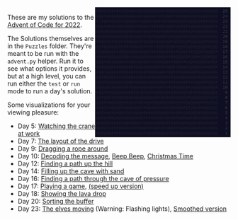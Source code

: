 <img align="right" width="306" height="294" src="https://raw.githubusercontent.com/seligman/aoc/master/2022/Puzzles/main_page_small.png">

These are my solutions to the [Advent of Code for 2022](https://adventofcode.com/2022).

The Solutions themselves are in the `Puzzles` folder.  They're meant to be run with the `advent.py` helper.  Run it to see what options it provides, but at a high level, you can run either the `test` or `run` mode to run a day's solution.

Some visualizations for your viewing pleasure:

* Day 5: [Watching the crane at work](https://imgur.com/a/nyVEK2j)
* Day 7: [The layout of the drive](https://imgur.com/a/PDXx0GX)
* Day 9: [Dragging a rope around](https://youtu.be/zTpJBzVDktk)
* Day 10: [Decoding the message](https://imgur.com/a/Z02NxRl), [Beep Beep](https://imgur.com/a/ZoLPltM), [Christmas Time](https://imgur.com/a/OWCDnlP)
* Day 12: [Finding a path up the hill](https://imgur.com/a/2EQCAaC)
* Day 14: [Filling up the cave with sand](https://youtu.be/Oqo4ee30pXU)
* Day 16: [Finding a path through the cave of pressure](https://youtu.be/XyWthomQ9mM)
* Day 17: [Playing a game](https://youtu.be/dMAxp1nmmiI), [(speed up version)](https://youtu.be/Hrsan4LFvDo)
* Day 18: [Showing the lava drop](https://imgur.com/a/e0rbktk)
* Day 20: [Sorting the buffer](https://youtu.be/Df63_i2p7jA)
* Day 23: [The elves moving](https://youtu.be/s3xn8bOo6pA) (Warning: Flashing lights), [Smoothed version](https://youtu.be/yPZwSp3Te_M)
